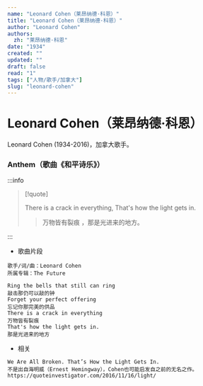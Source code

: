 ```yaml
---
name: "Leonard Cohen（莱昂纳德·科恩）"
title: "Leonard Cohen（莱昂纳德·科恩）"
author: "Leonard Cohen"
authors:
  zh: "莱昂纳德·科恩"
date: "1934"
created: ""
updated: ""
draft: false
read: "1"
tags: ["人物/歌手/加拿大"]
slug: "leonard-cohen"
---
```


# Leonard Cohen（莱昂纳德·科恩）

Leonard Cohen (1934-2016)，加拿大歌手。

### Anthem（歌曲《和平诗乐》）

:::info

> [!quote]
>
> There is a crack in everything, That's how the light gets in.
>
> > 万物皆有裂痕 ，那是光进来的地方。

:::

- 歌曲片段

```
歌手/词/曲：Leonard Cohen
所属专辑：The Future

Ring the bells that still can ring
敲击那仍可以敲的钟
Forget your perfect offering
忘记你那完美的供品
There is a crack in everything
万物皆有裂痕
That's how the light gets in.
那是光进来的地方
```

- 相关

```
We Are All Broken. That’s How the Light Gets In.
不是出自海明威（Ernest Hemingway），Cohen也可能启发自之前的无名之作。
https://quoteinvestigator.com/2016/11/16/light/
```
